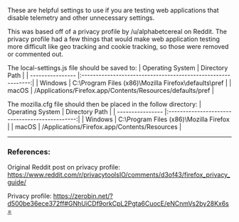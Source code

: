 These are helpful settings to use if you are testing web applications that disable telemetry and other unnecessary settings.

This was based off of a privacy profile by /u/alphabetcereal on Reddit. The privacy profile had a few things that would make web application testing more difficult like geo tracking and cookie tracking, so those were removed or commented out.


The local-settings.js file should be saved to:
| Operating System | Directory Path                                               | 
| ---------------- |:------------------------------------------------------------:|
| Windows          | C:\Program Files (x86)\Mozilla Firefox\defaults\pref         |
| macOS            | /Applications/Firefox.app/Contents/Resources/defaults/pref   |



The mozilla.cfg file should then be placed in the follow directory:
| Operating System | Directory Path                                 | 
| ---------------- |:----------------------------------------------:|
| Windows          | C:\Program Files (x86)\Mozilla Firefox         |
| macOS            | /Applications/Firefox.app/Contents/Resources   |

---

### References:

Original Reddit post on privacy profile: https://www.reddit.com/r/privacytoolsIO/comments/d3of43/firefox_privacy_guide/

Privacy profile: https://zerobin.net/?d500be36ece372ff#GNhUiCDf9orkCpL2Pgta6CuocE/eNCnmVs2by28Kx6s=
